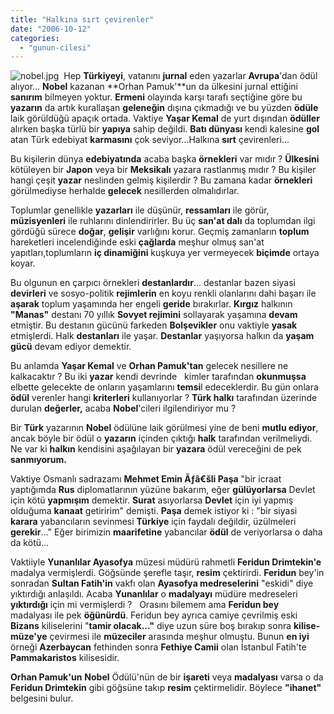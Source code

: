 ```yaml
---
title: "Halkına sırt çevirenler"
date: "2006-10-12"
categories: 
  - "gunun-cilesi"
---
```


![nobel.jpg](/uploads/2006/10/nobel.kucukresim.jpg)  Hep **Türkiyeyi**, vatanını **jurnal** eden yazarlar **Avrupa**'dan ödül alıyor... **Nobel** kazanan **Orhan Pamuk'**un da ülkesini jurnal ettiğini **sanırım** bilmeyen yoktur. **Ermeni** olayında karşı tarafı seçtiğine göre bu **yazarın** da artık kurallaşan **geleneğin** dışına çıkmadığı ve bu yüzden **ödüle** laik görüldüğü apaçık ortada. Vaktiye **Yaşar Kemal** de yurt dışından **ödüller** alırken başka türlü bir **yapıya** sahip değildi. **Batı dünyası** kendi kalesine **gol** atan Türk edebiyat **karmasını** çok seviyor...Halkına **sırt** çevirenleri...

Bu kişilerin dünya **edebiyatında** acaba başka **örnekleri** var mıdır ? **Ülkesini** kötüleyen bir **Japon** veya bir **Meksikalı** yazara rastlanmış mıdır ? Bu kişiler hangi çeşit **yazar** neslinden gelmiş kişilerdir ? Bu zamana kadar **örnekleri** görülmediyse herhalde **gelecek** nesillerden olmalıdırlar.

Toplumlar genellikle **yazarları** ile düşünür, **ressamları** ile görür, **müzisyenleri** ile ruhlarını dinlendirirler. Bu üç **san'at dalı** da toplumdan ilgi gördüğü sürece **doğar**, **gelişir** varlığını korur. Geçmiş zamanların **toplum** hareketleri incelendiğinde eski **çağlarda** meşhur olmuş san'at yapıtları,toplumların **iç dinamiğini** kuşkuya yer vermeyecek **biçimde** ortaya koyar.

Bu olgunun en çarpıcı örnekleri **destanlardır**... destanlar bazen siyasi **devirleri** ve sosyo-politik **rejimlerin** en koyu renkli olanlarını dahi başarı ile **aşarak** toplum yaşamında her engeli **geride** bırakırlar. **Kırgız** halkının **"Manas"** destanı 70 yıllık **Sovyet rejimini** sollayarak yaşamına **devam** etmiştir. Bu destanın gücünü farkeden **Bolşevikler** onu vaktiyle **yasak** etmişlerdi. Halk **destanları** ile yaşar. **Destanlar** yaşıyorsa halkın da **yaşam gücü** devam ediyor demektir.

Bu anlamda **Yaşar Kemal** ve **Orhan Pamuk'tan** gelecek nesillere ne kalkacaktır ? Bu iki **yazar** kendi devrinde   kimler tarafından **okunmuşsa** elbette gelecekte de onların yaşamlarını **temsi**l edeceklerdir. Bu gün onlara **ödül** verenler hangi **kriterleri** kullanıyorlar ? **Türk halkı** tarafından üzerinde durulan **değerler,** acaba **Nobel**'cileri ilgilendiriyor mu ?

Bir **Türk** yazarının **Nobel** ödülüne laik görülmesi yine de beni **mutlu ediyor**, ancak böyle bir ödül o **yazarın** içinden çıktığı **halk** tarafından verilmeliydi. Ne var ki **halkın** kendisini aşağılayan bir **yazara** ödül vereceğini de pek **sanmıyorum.**

Vaktiye Osmanlı sadrazamı **Mehmet Emin Ãƒâ€šli Paşa** "bir icraat yaptığımda **Rus** diplomatlarının yüzüne bakarım, eğer **gülüyorlarsa** Devlet için kötü **yapmışım** demektir. **Surat** asıyorlarsa **Devlet** için iyi yapmış olduğuma **kanaat** getiririm" demişti. **Paşa** demek istiyor ki : "bir siyasi **karara** yabancıların sevinmesi **Türkiye** için faydalı değildir, üzülmeleri **gerekir**..." Eğer birimizin **maarifetine** yabancılar **ödül** de veriyorlarsa o daha da kötü...

Vaktiiyle **Yunanlılar Ayasofya** müzesi müdürü rahmetli **Feridun Drimtekin'e** madalya vermişlerdi. Göğsünde şerefle taşır, **resim** çektirirdi. **Feridun** bey'in sonradan **Sultan Fatih'in** vakfı olan **Ayasofya medreselerini** "eskidi" diye yıktırdığı anlaşıldı. Acaba **Yunanlılar** o **madalyayı** müdüre medreseleri **yıktırdığı** için mi vermişlerdi ?   Orasını bilemem ama **Feridun bey**   madalyası ile pek **öğünürdü**. Feridun bey ayrıca camiye çevrilmiş eski **Bizans** kiliselerini "**tamir olacak..."** diye uzun süre boş bırakıp sonra **kilise-müze'ye** çevirmesi ile **müzeciler** arasında meşhur olmuştu. Bunun **en iyi** örneği **Azerbaycan** fethinden sonra **Fethiye Camii** olan İstanbul Fatih'te **Pammakaristos** kilisesidir.

**Orhan Pamuk'un** **Nobel** Ödülü'nün de bir **işareti** veya **madalyası** varsa o da **Feridun Drimtekin** gibi göğsüne takıp **resim** çektirmelidir. Böylece **"ihanet"** belgesini bulur.

